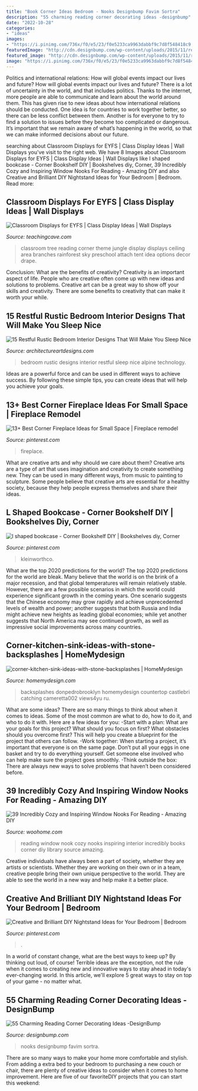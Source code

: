 ```yaml
---
title: "Book Corner Ideas Bedroom - Nooks Designbump Favim Sortra"
description: "55 charming reading corner decorating ideas -designbump"
date: "2022-10-28"
categories:
- "ideas"
images:
- "https://i.pinimg.com/736x/f0/e5/23/f0e5233ca9963dabbf9c7d8f548418c9.jpg"
featuredImage: "http://cdn.designbump.com/wp-content/uploads/2015/11/reading-corner-nook08.jpg"
featured_image: "http://cdn.designbump.com/wp-content/uploads/2015/11/reading-corner-nook08.jpg"
image: "https://i.pinimg.com/736x/f0/e5/23/f0e5233ca9963dabbf9c7d8f548418c9.jpg"
---
```



Politics and international relations: How will global events impact our lives and future?
How will global events impact our lives and future? There is a lot of uncertainty in the world, and that includes politics. Thanks to the internet, more people are able to communicate and learn about the world around them. This has given rise to new ideas about how international relations should be conducted. 
One idea is for countries to work together better, so there can be less conflict between them. Another is for everyone to try to find a solution to issues before they become too complicated or dangerous. It’s important that we remain aware of what’s happening in the world, so that we can make informed decisions about our future.

	

		
searching about Classroom Displays for EYFS | Class Display Ideas | Wall Displays you've visit to the right web. We have 8 Images about Classroom Displays for EYFS | Class Display Ideas | Wall Displays like l shaped bookcase - Corner Bookshelf DIY | Bookshelves diy, Corner, 39 Incredibly Cozy and Inspiring Window Nooks For Reading - Amazing DIY and also Creative and Brilliant DIY Nightstand Ideas for Your Bedroom | Bedroom. Read more:
		
    
## Classroom Displays For EYFS | Class Display Ideas | Wall Displays

<img loading=lazy src="http://www.teachingcave.com/wp-content/uploads/2013/10/tree-display.jpg" onerror="this.onerror=null;this.src='https://tse2.mm.bing.net/th?id=OIP.gomkWS2KPPK0MY3asCDkkgHaNJ&amp;pid=15.1';" alt="Classroom Displays for EYFS | Class Display Ideas | Wall Displays">

_Source: teachingcave.com_

>classroom tree reading corner theme jungle display displays ceiling area branches rainforest sky preschool attach tent idea options decor drape. 

	

Conclusion: What are the benefits of creativity?
Creativity is an important aspect of life. People who are creative often come up with new ideas and solutions to problems. Creative art can be a great way to show off your skills and creativity. There are some benefits to creativity that can make it worth your while.

    
## 15 Restful Rustic Bedroom Interior Designs That Will Make You Sleep Nice

<img loading=lazy src="https://www.architectureartdesigns.com/wp-content/uploads/2015/01/15-Restful-Rustic-Bedroom-Interior-Designs-That-Will-Make-You-Sleep-Nice-8-630x947.jpg" onerror="this.onerror=null;this.src='https://tse3.mm.bing.net/th?id=OIP.z5tVhewiHnLOfda56o5wdQHaLI&amp;pid=15.1';" alt="15 Restful Rustic Bedroom Interior Designs That Will Make You Sleep Nice">

_Source: architectureartdesigns.com_

>bedroom rustic designs interior restful sleep nice alpine technology. 

	

Ideas are a powerful force and can be used in different ways to achieve success. By following these simple tips, you can create ideas that will help you achieve your goals.

    
## 13+ Best Corner Fireplace Ideas For Small Space | Fireplace Remodel

<img loading=lazy src="https://i.pinimg.com/736x/f0/e5/23/f0e5233ca9963dabbf9c7d8f548418c9.jpg" onerror="this.onerror=null;this.src='https://tse3.mm.bing.net/th?id=OIP.SbwzhPBKUKr-0FoVfq6IMwHaJ3&amp;pid=15.1';" alt="13+ Best Corner Fireplace Ideas for Small Space | Fireplace remodel">

_Source: pinterest.com_

>fireplace. 

	

What are creative arts and why should we care about them?
Creative arts are a type of art that uses imagination and creativity to create something new. They can be used in many different ways, from music to painting to sculpture. Some people believe that creative arts are essential for a healthy society, because they help people express themselves and share their ideas.

    
## L Shaped Bookcase - Corner Bookshelf DIY | Bookshelves Diy, Corner

<img loading=lazy src="https://i.pinimg.com/736x/84/3a/3e/843a3e837ae54fb14465b09c09dd0459.jpg" onerror="this.onerror=null;this.src='https://tse3.mm.bing.net/th?id=OIP.GYE3V3h_w8cNru5cva3PSwHaNf&amp;pid=15.1';" alt="l shaped bookcase - Corner Bookshelf DIY | Bookshelves diy, Corner">

_Source: pinterest.com_

>kleinworthco. 

	

What are the top 2020 predictions for the world?
The top 2020 predictions for the world are bleak. Many believe that the world is on the brink of a major recession, and that global temperatures will remain relatively stable. However, there are a few possible scenarios in which the world could experience significant growth in the coming years. One scenario suggests that the Chinese economy may grow rapidly and achieve unprecedented levels of wealth and power; another suggests that both Russia and India might achieve new heights as leading global economies; while yet another suggests that North America may see continued growth, as well as impressive social improvements across many countries.

    
## Corner-kitchen-sink-ideas-with-stone-backsplashes | HomeMydesign

<img loading=lazy src="https://homemydesign.com/wp-content/uploads/2019/12/corner-kitchen-sink-ideas-with-stone-backsplashes.jpg" onerror="this.onerror=null;this.src='https://tse3.mm.bing.net/th?id=OIP.gDdWFV1qVFXM3ZO55DC5EAHaLw&amp;pid=15.1';" alt="corner-kitchen-sink-ideas-with-stone-backsplashes | HomeMydesign">

_Source: homemydesign.com_

>backsplashes donpedrobrooklyn homemydesign countertop castlebri catching cameretta002 views4yu ru. 

	

What are some ideas?
There are so many things to think about when it comes to ideas. Some of the most common are what to do, how to do it, and who to do it with. Here are a few ideas for you: 
-Start with a plan: What are your goals for this project? What should you focus on first? What obstacles should you overcome first? This will help you create a blueprint for the project that others can follow. 
-Work together: When starting a project, it’s important that everyone is on the same page. Don’t put all your eggs in one basket and try to do everything yourself. Get someone else involved who can help make sure the project goes smoothly. 
-Think outside the box: There are always new ways to solve problems that haven’t been considered before.

    
## 39 Incredibly Cozy And Inspiring Window Nooks For Reading - Amazing DIY

<img loading=lazy src="http://www.woohome.com/wp-content/uploads/2013/10/Inspiring-Window-Reading-Nook-8.jpg" onerror="this.onerror=null;this.src='https://tse1.mm.bing.net/th?id=OIP.Nfv4Kq5j0WCg7ihmVQDJzgHaJ5&amp;pid=15.1';" alt="39 Incredibly Cozy and Inspiring Window Nooks For Reading - Amazing DIY">

_Source: woohome.com_

>reading window nook cozy nooks inspiring interior incredibly books corner diy library source amazing. 

	

Creative individuals have always been a part of society, whether they are artists or scientists. Whether they are working on their own or in a team, creative people bring their own unique perspective to the world. They are able to see the world in a new way and help make it a better place.

    
## Creative And Brilliant DIY Nightstand Ideas For Your Bedroom | Bedroom

<img loading=lazy src="https://i.pinimg.com/736x/69/2e/92/692e927ccdeffb38e4f13826f404ffcd.jpg" onerror="this.onerror=null;this.src='https://tse2.mm.bing.net/th?id=OIP.Dg4yelLAYhRKmdQ0sRRLgQHaKv&amp;pid=15.1';" alt="Creative and Brilliant DIY Nightstand Ideas for Your Bedroom | Bedroom">

_Source: pinterest.com_

>. 

	

In a world of constant change, what are the best ways to keep up? By thinking out loud, of course! Terrible ideas are the exception, not the rule when it comes to creating new and innovative ways to stay ahead in today's ever-changing world. In this article, we'll explore 5 great ways to stay on top of your game - no matter what.

    
## 55 Charming Reading Corner Decorating Ideas -DesignBump

<img loading=lazy src="http://cdn.designbump.com/wp-content/uploads/2015/11/reading-corner-nook08.jpg" onerror="this.onerror=null;this.src='https://tse2.mm.bing.net/th?id=OIP.Pt200OS5GDaQzj09eI_-DQHaLH&amp;pid=15.1';" alt="55 Charming Reading Corner Decorating Ideas -DesignBump">

_Source: designbump.com_

>nooks designbump favim sortra. 

	

There are so many ways to make your home more comfortable and stylish. From adding a extra bed to your bedroom to purchasing a new couch or chair, there are plenty of creative ideas to consider when it comes to home improvement. Here are five of our favoriteDIY projects that you can start this weekend: 

